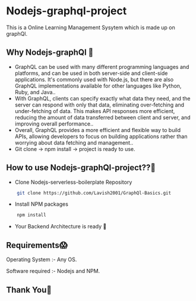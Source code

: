 # Nodejs-graphql-project
This is a Online Learning Management Sysytem which is made up on graphQl.


## Why Nodejs-graphQl 🤔

- GraphQL can be used with many different programming languages and platforms, and can be used in both server-side and client-side applications. It's commonly used with Node.js,  but there are also GraphQL implementations available for other languages like Python, Ruby, and Java..
- With GraphQL, clients can specify exactly what data they need, and the server can respond with only that data, eliminating over-fetching and under-fetching of data. This makes API responses more efficient, reducing the amount of data transferred between client and server, and improving overall performance..
- Overall, GraphQL provides a more efficient and flexible way to build APIs, allowing developers to focus on building applications rather than worrying about data fetching and management..
- Git clone -> npm install -> project is ready to use. 

## How to use Nodejs-graphQl-project??🧐
- Clone Nodejs-serverless-boilerplate Repository
```bash
    git clone https://github.com/Lavish2001/GraphQl-Basics.git
```
- Install NPM packages 
```bash
    npm install
```
- Your Backend Architecture is ready 🤙

## Requirements😱

 Operating System  :- Any OS.

 Software required :- Nodejs and NPM.


## Thank You🙏
